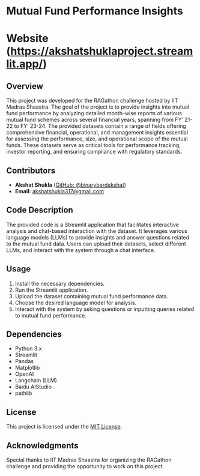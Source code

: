 # Mutual Fund Performance Insights
# Website (https://akshatshuklaproject.streamlit.app/)
## Overview
This project was developed for the RAGathon challenge hosted by IIT Madras Shaastra. The goal of the project is to provide insights into mutual fund performance by analyzing detailed month-wise reports of various mutual fund schemes across several financial years, spanning from FY’ 21-22 to FY’ 23-24. The provided datasets contain a range of fields offering comprehensive financial, operational, and management insights essential for assessing the performance, size, and operational scope of the mutual funds. These datasets serve as critical tools for performance tracking, investor reporting, and ensuring compliance with regulatory standards.

## Contributors
- **Akshat Shukla** ([GitHub: @binarybardakshat](https://github.com/binarybardakshat))
- **Email:** akshatshukla317@gmail.com

## Code Description
The provided code is a Streamlit application that facilitates interactive analysis and chat-based interaction with the dataset. It leverages various language models (LLMs) to provide insights and answer questions related to the mutual fund data. Users can upload their datasets, select different LLMs, and interact with the system through a chat interface.

## Usage
1. Install the necessary dependencies.
2. Run the Streamlit application.
3. Upload the dataset containing mutual fund performance data.
4. Choose the desired language model for analysis.
5. Interact with the system by asking questions or inputting queries related to mutual fund performance.

## Dependencies
- Python 3.x
- Streamlit
- Pandas
- Matplotlib
- OpenAI
- Langchain (LLM)
- Baidu AIStudio
- pathlib

## License
This project is licensed under the [MIT License](LICENSE).

## Acknowledgments
Special thanks to IIT Madras Shaastra for organizing the RAGathon challenge and providing the opportunity to work on this project.

